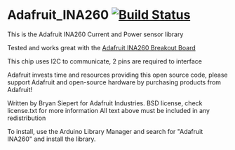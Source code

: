Adafruit_INA260 [![Build Status](https://travis-ci.com/adafruit/Adafruit_INA260.svg?branch=master)](https://travis-ci.com/adafruit/Adafruit_INA260)
================

This is the Adafruit INA260 Current and Power sensor library

Tested and works great with the [Adafruit INA260 Breakout Board](http://www.adafruit.com/)

This chip uses I2C to communicate, 2 pins are required to interface

Adafruit invests time and resources providing this open source code,
please support Adafruit and open-source hardware by purchasing
products from Adafruit!

Written by Bryan Siepert for Adafruit Industries.
BSD license, check license.txt for more information
All text above must be included in any redistribution

To install, use the Arduino Library Manager and search for "Adafruit INA260" and install the library.
